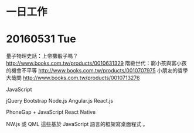 # 一日工作

# 20160531 Tue

量子物理史話：上帝擲骰子嗎？ http://www.books.com.tw/products/0010631329
階級世代：窮小孩與富小孩的機會不平等 http://www.books.com.tw/products/0010707975
小朋友的哲學大哉問 http://www.books.com.tw/products/0010713276

JavaScript

jQuery
Bootstrap
Node.js
Angular.js
React.js

PhoneGap + JavaScript
React Native

NW.js 或 QML 這些基於 JavaScript 語言的框架寫桌面程式 。

